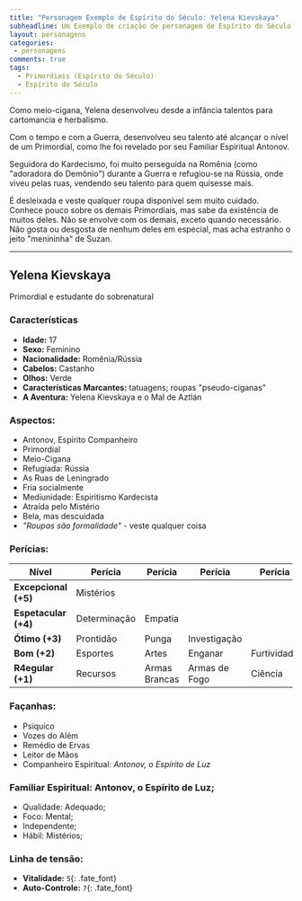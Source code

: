 ```yaml
---
title: "Personagem Exemplo de Espírito do Século: Yelena Kievskaya"
subheadline: Um Exemplo de criação de personagem de Espírito do Século, usando meu cenário pessoal Primordiais
layout: personagens
categories:
 - personagens
comments: true
tags:
  - Primordiais (Espírito do Século)
  - Espírito do Século
---
```


Como meio-cigana, Yelena desenvolveu desde a infância talentos para cartomancia e herbalismo. 

Com o tempo e com a Guerra, desenvolveu seu talento até alcançar o nível de um Primordial, como lhe foi revelado por seu Familiar Espiritual Antonov. 

Seguidora do Kardecismo, foi muito perseguida na Romênia (como "adoradora do Demônio") durante a Guerra e refugiou-se na Rússia, onde viveu pelas ruas, vendendo seu talento para quem quisesse mais. 

É desleixada e veste qualquer roupa disponível sem muito cuidado. Conhece pouco sobre os demais Primordiais, mas sabe da existência de muitos deles. Não se envolve com os demais, exceto quando necessário. Não gosta ou desgosta de nenhum deles em especial, mas acha estranho o jeito "menininha" de Suzan.

---

## Yelena Kievskaya

Primordial e estudante do sobrenatural 

### Características

+ **Idade:** 17
+ **Sexo:** Feminino
+ **Nacionalidade:** Romênia/Rússia
+ **Cabelos:** Castanho
+ **Olhos:** Verde
+ **Características Marcantes:** tatuagens; roupas "pseudo-ciganas"
+ **A Aventura:** Yelena Kievskaya e o Mal de Aztlán

###  Aspectos: 

+ Antonov, Espírito Companheiro 
+ Primordial 
+ Meio-Cigana 
+ Refugiada: Rússia 
+ As Ruas de Leningrado 
+ Fria socialmente
+ Mediunidade: Espiritismo Kardecista 
+ Atraída pelo Mistério 
+ Bela, mas descuidada 
+ _"Roupas são formalidade"_ - veste qualquer coisa

### Perícias: 

| **Nível** | **Perícia** | **Perícia** | **Perícia** | **Perícia** | **Perícia** |
|-|-|-|-|-|-|
| __Excepcional (+5)__ | Mistérios | | | | |
| __Espetacular (+4)__ | Determinação | Empatia | | | |
| __Ótimo (+3)__ | Prontidão | Punga | Investigação | | |
| __Bom (+2)__ | Esportes | Artes | Enganar | Furtividade | |
| __R4egular (+1)__ | Recursos | Armas Brancas | Armas de Fogo | Ciência | Sobrevivência |

### Façanhas: 

+ Psiquíco
+ Vozes do Além
+ Remédio de Ervas
+ Leitor de Mãos 
+ Companheiro Espiritual: _Antonov, o Espírito de Luz_

### **Familiar Espiritual:** Antonov, o Espírito de Luz; 

+ Qualidade: Adequado;
+ Foco: Mental;
+ Independente;
+ Hábil: Mistérios;

### **Linha de tensão:**

+  **Vitalidade:** `5`{: .fate_font}
+  **Auto-Controle:** `7`{: .fate_font}
